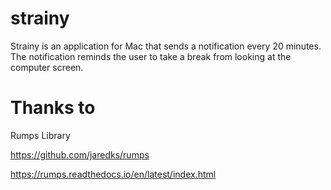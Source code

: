 # strainy
Strainy is an application for Mac that sends a notification every 20 minutes. The notification reminds the user to take a break from looking at the computer screen.


# Thanks to

Rumps Library

https://github.com/jaredks/rumps

https://rumps.readthedocs.io/en/latest/index.html